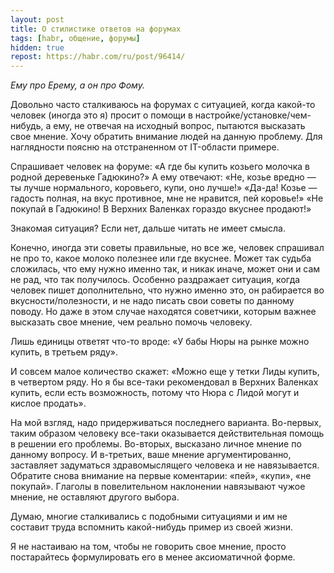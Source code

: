 ```yaml
---
layout: post
title: О стилистике ответов на форумах
tags: [habr, общение, форумы]
hidden: true
repost: https://habr.com/ru/post/96414/
---
```

_Ему про Ерему, а он про Фому._

Довольно часто сталкиваюсь на форумах с ситуацией, когда какой-то человек (иногда это я) просит о помощи в настройке/установке/чем-нибудь, а ему, не отвечая на исходный вопрос, пытаются высказать свое мнение. Хочу обратить внимание людей на данную проблему. Для наглядности поясню на отстраненном от IT-области примере.

Спрашивает человек на форуме: «А где бы купить козьего молочка в родной деревеньке Гадюкино?»
А ему отвечают:
«Не, козье вредно — ты лучше нормального, коровьего, купи, оно лучше!»
«Да-да! Козье — гадость полная, на вкус противное, мне не нравится, пей коровье!»
«Не покупай в Гадюкино! В Верхних Валенках гораздо вкуснее продают!»

Знакомая ситуация? Если нет, дальше читать не имеет смысла.

Конечно, иногда эти советы правильные, но все же, человек спрашивал не про то, какое молоко полезнее или где вкуснее. Может так судьба сложилась, что ему нужно именно так, и никак иначе, может они и сам не рад, что так получилось. Особенно раздражает ситуация, когда человек пишет дополнительно, что нужно именно это, он рабирается во вкусности/полезности, и не надо писать свои советы по данному поводу. Но даже в этом случае находятся советчики, которым важнее высказать свое мнение, чем реально помочь человеку.

Лишь единицы ответят что-то вроде: «У бабы Нюры на рынке можно купить, в третьем ряду».

И совсем малое количество скажет: «Можно еще у тетки Лиды купить, в четвертом ряду. Но я бы все-таки рекомендовал в Верхних Валенках купить, если есть возможность, потому что Нюра с Лидой могут и кислое продать».

На мой взгляд, надо придерживаться последнего варианта. Во-первых, таким образом человеку все-таки оказывается действительная помощь в решении его проблемы. Во-вторых, высказано личное мнение по данному вопросу. И в-третьих, ваше мнение аргументированно, заставляет задуматься здравомыслящего человека и не навязывается. Обратите снова внимание на первые коментарии: «пей», «купи», «не покупай». Глаголы в повелительном наклонении навязывают чужое мнение, не оставляют другого выбора.

Думаю, многие сталкивались с подобными ситуациями и им не составит труда вспомнить какой-нибудь пример из своей жизни.

Я не настаиваю на том, чтобы не говорить свое мнение, просто постарайтесь формулировать его в менее аксиоматичной форме.
